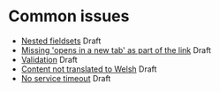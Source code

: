# Common issues
- [Nested fieldsets](https://github.com/hmrc/accessibility/blob/master/docs/common-issues/nested-fieldsets.md) Draft
- [Missing 'opens in a new tab' as part of the link](https://github.com/hmrc/accessibility/blob/master/docs/common-issues/open-in-new-window-links.md) Draft
- [Validation](https://github.com/hmrc/accessibility/blob/master/docs/common-issues/validation.md) Draft
- [Content not translated to Welsh](https://github.com/hmrc/accessibility/blob/master/docs/common-issues/welsh-translations.md) Draft
- [No service timeout](https://github.com/hmrc/accessibility/blob/master/docs/common-issues/timeout-dialog.md) Draft
